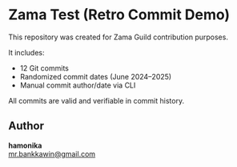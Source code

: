 # Zama Test (Retro Commit Demo)

This repository was created for Zama Guild contribution purposes.

It includes:
- 12 Git commits
- Randomized commit dates (June 2024–2025)
- Manual commit author/date via CLI

All commits are valid and verifiable in commit history.

## Author
**hamonika**  
mr.bankkawin@gmail.com
